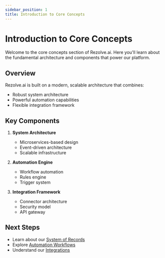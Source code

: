 ```yaml
---
sidebar_position: 1
title: Introduction to Core Concepts
---
```


# Introduction to Core Concepts

Welcome to the core concepts section of Rezolve.ai. Here you'll learn about the fundamental architecture and components that power our platform.

## Overview

Rezolve.ai is built on a modern, scalable architecture that combines:
- Robust system architecture
- Powerful automation capabilities
- Flexible integration framework

## Key Components

1. **System Architecture**
   - Microservices-based design
   - Event-driven architecture
   - Scalable infrastructure

2. **Automation Engine**
   - Workflow automation
   - Rules engine
   - Trigger system

3. **Integration Framework**
   - Connector architecture
   - Security model
   - API gateway

## Next Steps

- Learn about our [System of Records](../system-of-records.md)
- Explore [Automation Workflows](../automation-workflows.md)
- Understand our [Integrations](../integrations.md)
